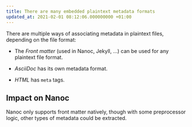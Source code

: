```yaml
---
title: There are many embedded plaintext metadata formats
updated_at: 2021-02-01 08:12:06.000000000 +01:00
---
```



There are multiple ways of associating metadata in plaintext files, depending on the file format:

* The *Front matter* (used in Nanoc, Jekyll, …) can be used for any plaintext file format.

* *AsciiDoc* has its own metadata format.

* *HTML* has `meta` tags.

## Impact on Nanoc
Nanoc only supports front matter natively, though with some preprocessor logic, other types of metadata could be extracted.